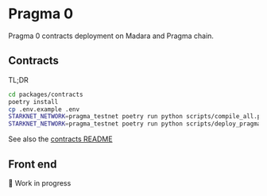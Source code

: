 # Pragma 0

Pragma 0 contracts deployment on Madara and Pragma chain.

## Contracts

TL;DR

```bash
cd packages/contracts
poetry install
cp .env.example .env
STARKNET_NETWORK=pragma_testnet poetry run python scripts/compile_all.py
STARKNET_NETWORK=pragma_testnet poetry run python scripts/deploy_pragma.py
```

See also the [contracts README](./packages/contracts/README.md)

## Front end

🚧 Work in progress
